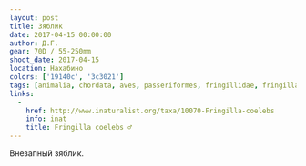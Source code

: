 ```yaml
---
layout: post
title: Зяблик
date: 2017-04-15 00:00:00
author: Д.Г.
gear: 70D / 55-250mm
shoot_date: 2017-04-15
location: Нахабино
colors: ['19140c', '3c3021']
tags: [animalia, chordata, aves, passeriformes, fringillidae, fringilla, fringilla coelebs]
links:
  -
    href: http://www.inaturalist.org/taxa/10070-Fringilla-coelebs
    info: inat
    title: Fringilla coelebs ♂
---
```


Внезапный зяблик.
